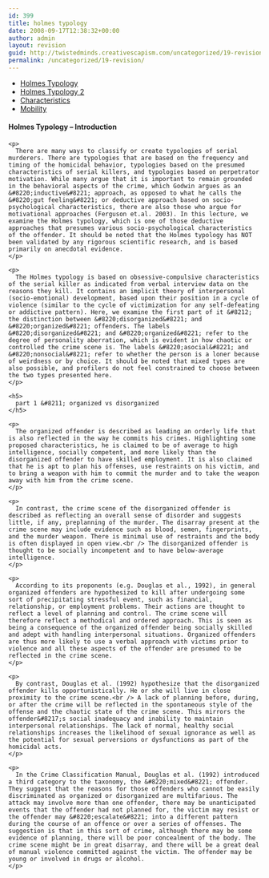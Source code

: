 ```yaml
---
id: 399
title: holmes typology
date: 2008-09-17T12:38:32+00:00
author: admin
layout: revision
guid: http://twistedminds.creativescapism.com/uncategorized/19-revision/
permalink: /uncategorized/19-revision/
---
```

<p class="dropcap-first">
  <ul id="navlist">
    <li id="active">
      <a href="/introduction/holmes-typology/" id="current" title="serial killers - Holmes Typology, Part 1">Holmes Typology</a>
    </li>
    <li>
      <a href="/introduction/holmes-typology/holmes-typology-part2/" title="serial killers - Holmes Typology, Part 2">Holmes Typology 2</a>
    </li>
    <li>
      <a href="/introduction/holmes-typology/characteristics/" title="Organized vs Disorganized">Characteristics</a>
    </li>
    <li>
      <a href="/introduction/holmes-typology/mobility/" title="Serial Killers - Mobility">Mobility</a>
    </li>
  </ul>
  
  <div class="body">
    <h4>
      Holmes Typology &#8211; Introduction
    </h4>
    
    <p>
      There are many ways to classify or create typologies of serial murderers. There are typologies that are based on the frequency and timing of the homicidal behavior, typologies based on the presumed characteristics of serial killers, and typologies based on perpetrator motivation. While many argue that it is important to remain grounded in the behavioral aspects of the crime, which Godwin argues as an &#8220;inductive&#8221; approach, as opposed to what he calls the &#8220;gut feeling&#8221; or deductive approach based on socio-psychological characteristics, there are also those who argue for motivational approaches (Ferguson et.al. 2003). In this lecture, we examine the Holmes typology, which is one of those deductive approaches that presumes various socio-psychological characteristics of the offender. It should be noted that the Holmes typology has NOT been validated by any rigorous scientific research, and is based primarily on anecdotal evidence.
    </p>
    
    <p>
      The Holmes typology is based on obsessive-compulsive characteristics of the serial killer as indicated from verbal interview data on the reasons they kill. It contains an implicit theory of interpersonal (socio-emotional) development, based upon their position in a cycle of violence (similar to the cycle of victimization for any self-defeating or addictive pattern). Here, we examine the first part of it &#8212; the distinction between &#8220;disorganized&#8221; and &#8220;organized&#8221; offenders. The labels &#8220;disorganized&#8221; and &#8220;organized&#8221; refer to the degree of personality aberration, which is evident in how chaotic or controlled the crime scene is. The labels &#8220;asocial&#8221; and &#8220;nonsocial&#8221; refer to whether the person is a loner because of weirdness or by choice. It should be noted that mixed types are also possible, and profilers do not feel constrained to choose between the two types presented here.
    </p>
    
    <h5>
      part 1 &#8211; organized vs disorganized
    </h5>
    
    <p>
      The organized offender is described as leading an orderly life that is also reflected in the way he commits his crimes. Highlighting some proposed characteristics, he is claimed to be of average to high intelligence, socially competent, and more likely than the disorganized offender to have skilled employment. It is also claimed that he is apt to plan his offenses, use restraints on his victim, and to bring a weapon with him to commit the murder and to take the weapon away with him from the crime scene.
    </p>
    
    <p>
      In contrast, the crime scene of the disorganized offender is described as reflecting an overall sense of disorder and suggests little, if any, preplanning of the murder. The disarray present at the crime scene may include evidence such as blood, semen, fingerprints, and the murder weapon. There is minimal use of restraints and the body is often displayed in open view.<br /> The disorganized offender is thought to be socially incompetent and to have below-average intelligence.
    </p>
    
    <p>
      According to its proponents (e.g. Douglas et al., 1992), in general organized offenders are hypothesized to kill after undergoing some sort of precipitating stressful event, such as financial, relationship, or employment problems. Their actions are thought to reflect a level of planning and control. The crime scene will therefore reflect a methodical and ordered approach. This is seen as being a consequence of the organized offender being socially skilled and adept with handling interpersonal situations. Organized offenders are thus more likely to use a verbal approach with victims prior to violence and all these aspects of the offender are presumed to be reflected in the crime scene.
    </p>
    
    <p>
      By contrast, Douglas et al. (1992) hypothesize that the disorganized offender kills opportunistically. He or she will live in close proximity to the crime scene.<br /> A lack of planning before, during, or after the crime will be reflected in the spontaneous style of the offense and the chaotic state of the crime scene. This mirrors the offender&#8217;s social inadequacy and inability to maintain interpersonal relationships. The lack of normal, healthy social relationships increases the likelihood of sexual ignorance as well as the potential for sexual perversions or dysfunctions as part of the homicidal acts.
    </p>
    
    <p>
      In the Crime Classification Manual, Douglas et al. (1992) introduced a third category to the taxonomy, the &#8220;mixed&#8221; offender. They suggest that the reasons for those offenders who cannot be easily discriminated as organized or disorganized are multifarious. The attack may involve more than one offender, there may be unanticipated events that the offender had not planned for, the victim may resist or the offender may &#8220;escalate&#8221; into a different pattern during the course of an offence or over a series of offenses. The suggestion is that in this sort of crime, although there may be some evidence of planning, there will be poor concealment of the body. The crime scene might be in great disarray, and there will be a great deal of manual violence committed against the victim. The offender may be young or involved in drugs or alcohol.
    </p>